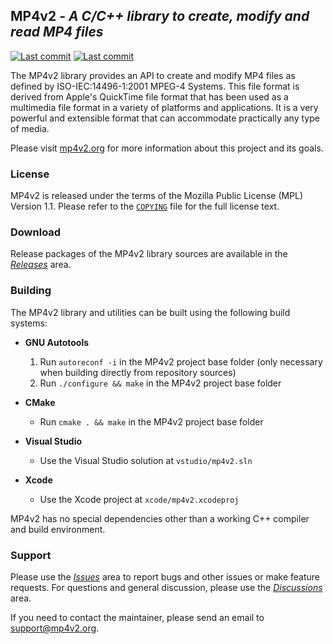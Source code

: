 ## MP4v2 - *A C/C++ library to create, modify and read MP4 files*
[![Last commit](https://img.shields.io/github/last-commit/softwarelabs-au/mp4v2.svg)](https://github.com/softwarelabs-au/mp4v2/commits/main) [![Last commit](https://img.shields.io/github/v/release/softwarelabs-au/mp4v2)](https://github.com/softwarelabs-au/mp4v2/releases)

The MP4v2 library provides an API to create and modify MP4 files as defined by ISO-IEC:14496-1:2001 MPEG-4 Systems. This file format is derived from Apple's QuickTime file format that has been used as a multimedia file format in a variety of platforms and applications. It is a very powerful and extensible format that can accommodate practically any type of media.

Please visit [mp4v2.org](https://mp4v2.org) for more information about this project and its goals.

### License
MP4v2 is released under the terms of the Mozilla Public License (MPL) Version 1.1. Please refer to the [`COPYING`](https://raw.githubusercontent.com/enzo1982/mp4v2/main/COPYING) file for the full license text.

### Download
Release packages of the MP4v2 library sources are available in the *[Releases](https://github.com/enzo1982/mp4v2/releases)* area.

### Building
The MP4v2 library and utilities can be built using the following build systems:

 - **GNU Autotools**
	1. Run `autoreconf -i` in the MP4v2 project base folder
	(only necessary when building directly from repository sources)
	2. Run `./configure && make` in the MP4v2 project base folder

- **CMake**
	- Run `cmake . && make` in the MP4v2 project base folder

- **Visual Studio**
	- Use the Visual Studio solution at `vstudio/mp4v2.sln`

- **Xcode**
	- Use the Xcode project at `xcode/mp4v2.xcodeproj`

MP4v2 has no special dependencies other than a working C++ compiler and build environment.

### Support
Please use the *[Issues](https://github.com/enzo1982/mp4v2/issues)* area to report bugs and other issues or make feature requests. For questions and general discussion, please use the *[Discussions](https://github.com/enzo1982/mp4v2/discussions)* area.

If you need to contact the maintainer, please send an email to [support@mp4v2.org](mailto:support@mp4v2.org).

